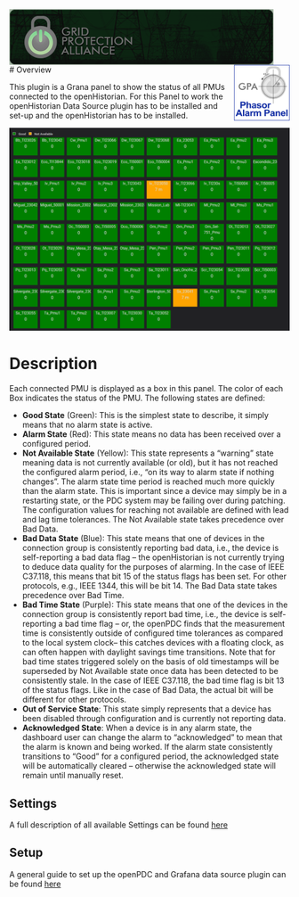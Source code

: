﻿<div style="height:100px;">
<img align="left"  style="height:100px" src="./img/GPA.png" alt="Grid Protection Alliance">
<img align="right" style="height:100px" src="./img/PAPanel.png" alt="Phasor Alarm Panel">
</div>
# Overview

This plugin is a Grana panel to show the status of all PMUs connected to the openHistorian.
For this Panel to work the openHistorian Data Source plugin has to be installed and set-up and the openHistorian has to be installed.

![Phasor Alarm Panel](./img/Example.png)
# Description


Each connected PMU is displayed as a box in this panel. The color of each Box indicates the status of the PMU. The following states are defined:
- **Good State** (Green): This is the simplest state to describe, it simply means that no alarm state is active.
- **Alarm State** (Red): This state means no data has been received over a configured period.
- **Not Available State** (Yellow): This state represents a “warning” state meaning data is not currently available (or old), but it has not reached the configured alarm period, i.e., “on its way to alarm state if nothing changes”. The alarm state time period is reached much more quickly than the alarm state. This is important since a device may simply be in a restarting state, or the PDC system may be failing over during patching. The configuration values for reaching not available are defined with lead and lag time tolerances. The Not Available state takes precedence over Bad Data.
- **Bad Data State** (Blue): This state means that one of devices in the connection group is consistently reporting bad data, i.e., the device is self-reporting a bad data flag – the openHistorian is not currently trying to deduce data quality for the purposes of alarming. In the case of IEEE C37.118, this means that bit 15 of the status flags has been set. For other protocols, e.g., IEEE 1344, this will be bit 14. The Bad Data state takes precedence over Bad Time.
- **Bad Time State** (Purple): This state means that one of the devices in the connection group is consistently report bad time, i.e., the device is self-reporting a bad time flag – or, the openPDC finds that the measurement time is consistently outside of configured time tolerances as compared to the local system clock– this catches devices with a floating clock, as can often happen with daylight savings time transitions. Note that for bad time states triggered solely on the basis of old timestamps will be superseded by Not Available state once data has been detected to be consistently stale. In the case of IEEE C37.118, the bad time flag is bit 13 of the status flags. Like in the case of Bad Data, the actual bit will be different for other protocols.
- **Out of Service State**: This state simply represents that a device has been disabled through configuration and is currently not reporting data.
- **Acknowledged State**: When a device is in any alarm state, the dashboard user can change the alarm to “acknowledged” to mean that the alarm is known and being worked. If the alarm state consistently transitions to “Good” for a configured period, the acknowledged state will be automatically cleared – otherwise the acknowledged state will remain until manually reset.


## Settings

A full description of all available Settings can be found [here](./Settings.md) 

## Setup

A general guide to set up the openPDC and Grafana data source plugin can be found [here](./Setup.md)

